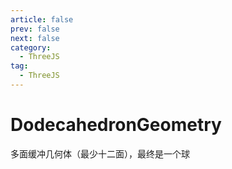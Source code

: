 ```yaml
---
article: false
prev: false
next: false
category:
  - ThreeJS
tag:
  - ThreeJS
---
```


# DodecahedronGeometry

多面缓冲几何体（最少十二面），最终是一个球

<!-- more -->
